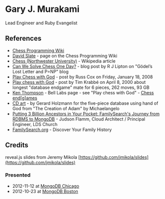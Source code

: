 # Gary J. Murakami
Lead Engineer and Ruby Evangelist

## References

 * [Chess Programming Wiki](http://chessprogramming.wikispaces.com/)
 * [David Slate](http://chessprogramming.wikispaces.com/David+Slate) - page on the Chess Programming Wiki
 * [Chess (Northwester University)](http://en.wikipedia.org/wiki/Chess_%28Northwestern_University%29) - Wikipedia article
 * [Can We Solve Chess One Day?](http://rjlipton.wordpress.com/2010/05/12/can-we-solve-chess-one-day/) - blog post by R J Lipton on "Gödel’s Lost Letter and P=NP" blog
 * [Play Chess with God](http://research.swtch.com/chess) - post by Russ Cox on Friday, January 18, 2008
 * [Play chess with God](http://timkr.home.xs4all.nl/chess2/diary_3.htm) - post by Tim Krabbé on April 8, 2000 about longest "database endgame" mate for 6 pieces, 262 moves, 93 GB
 * [Ken Thompson](http://cm.bell-labs.com/who/ken/) - Bell Labs page - see "Play chess with God" - [Chess end\[g\]ames](http://cm.bell-labs.com/who/ken/chesseg.html)
 * [CD art](http://www.spinroot.com/gerard/img/holzmann-chess.gif) - by Gerard Holzmann for the five-piece database using hand of God from "The Creation of Adam" by Michaelangelo
 * [Putting 3 Billion Ancestors in Your Pocket: FamilySearch's Journey from RDBMS to MongoDB](http://www.10gen.com/presentations/putting-3-billion-ancestors-your-pocket-familysearchs-journey-rdbms-mongodb) - Judson Flamm, Cloud Architect / Principal Engineer, LDS Church
 * [FamilySearch.org](https://familysearch.org) - Discover Your Family History

## Credits

reveal.js slides from Jeremy Mikola [https://github.com/jmikola/slides](https://github.com/jmikola/slides)

### Presented

 * 2012-11-12 at [MongoDB Chicago](http://www.10gen.com/events/mongodb-chicago)
 * 2012-10-23 at [MongoDB Boston](http://www.10gen.com/events/mongodb-boston)
